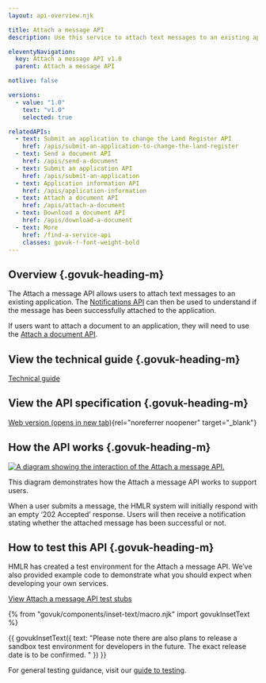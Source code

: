 ```yaml
---
layout: api-overview.njk

title: Attach a message API
description: Use this service to attach text messages to an existing application. 

eleventyNavigation:
  key: Attach a message API v1.0
  parent: Attach a message API

notlive: false

versions:
  - value: "1.0"
    text: "v1.0"
    selected: true

relatedAPIs:
  - text: Submit an application to change the Land Register API
    href: /apis/submit-an-application-to-change-the-land-register 
  - text: Send a document API
    href: /apis/send-a-document
  - text: Submit an application API
    href: /apis/submit-an-application
  - text: Application information API
    href: /apis/application-information
  - text: Attach a document API
    href: /apis/attach-a-document
  - text: Download a document API
    href: /apis/download-a-document
  - text: More
    href: /find-a-service-api
    classes: govuk-!-font-weight-bold
---
```


<section>

## Overview {.govuk-heading-m}

The Attach a message API allows users to attach text messages to an existing application. The [Notifications API](apis/notifications) can then be used to understand if the message has been successfully attached to the application. 

If users want to attach a document to an application, they will need to use the [Attach a document API](/apis/attach-a-document). 

</section>

<section>

## View the technical guide {.govuk-heading-m}

[Technical guide](./technical-guide)

</section>

<section>

## View the API specification {.govuk-heading-m}

[Web version (opens in new tab)](https://customer-documentation-business-gateway-35cf334e5a1aeb361fcf62d.git.tooling.stp.hmlr.zone/documents/submit-an-application-to-change-the-register/v1.0/openapi.html#tag/Attach-a-message){rel="noreferrer noopener" target="_blank"}

</section>
  
<section>

## How the API works {.govuk-heading-m}

<a target="_blank" href="/assets/images/attach-message-with-notifications.png">
  <img src="/assets/images/attach-message-with-notifications.png" alt="A diagram showing the interaction of the Attach a message API."></a>

This diagram demonstrates how the Attach a message API works to support users.  

When a user submits a message, the HMLR system will initially respond with an empty ‘202 Accepted’ response. Users will then receive a notification stating whether the attached message has been successful or not. 

</section>

<section>

## How to test this API {.govuk-heading-m}

HMLR has created a test environment for the Attach a message API. We’ve also provided example code to demonstrate what you should expect when developing your own services. 

[View Attach a message API test stubs](./test-stubs) 

{% from "govuk/components/inset-text/macro.njk" import govukInsetText %}

{{ govukInsetText({
  text: "Please note there are also plans to release a sandbox test environment for developers in the future. The exact release date is to be confirmed. "
}) }}

For general testing guidance, visit our [guide to testing](/a-guide-to-testing).

</section>

